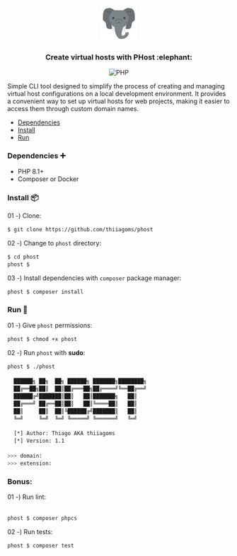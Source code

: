 <div align="center">
    <a href="https://github.com/thiiagoms/phost">
        <img src="assets/elephant.png" alt="Logo" width="80" height="80">
    </a>
    <h3 align="center">Create virtual hosts with PHost :elephant:</h3>
    <p float="left">
        <img
            src="https://img.shields.io/badge/PHP-777BB4?style=for-the-badge&logo=php&logoColor=white"
            alt="PHP"
        >
    </p>
</div>

Simple CLI tool designed to simplify the process of creating and managing virtual host configurations on a local development environment. It provides a convenient way to set up virtual hosts for web projects, making it easier to access them through custom domain names.

- [Dependencies](#Dependencies)
- [Install](#Install)
- [Run](#Run)

### Dependencies :heavy_plus_sign:
* PHP 8.1+
* Composer or Docker

### Install :package:

01 -) Clone:
```bash
$ git clone https://github.com/thiiagoms/phost
```

02 -) Change to `phost` directory:
```bash
$ cd phost
phost $
```

03 -) Install dependencies with `composer` package manager:
```bash
phost $ composer install
```

### Run :runner:

01 -) Give `phost` permissions:
```bash
phost $ chmod +x phost
```

02 -) Run `phost` with **sudo**:
```bash
phost $ ./phost

  ██████╗ ██╗  ██╗ ██████╗ ███████╗████████╗
  ██╔══██╗██║  ██║██╔═══██╗██╔════╝╚══██╔══╝
  ██████╔╝███████║██║   ██║███████╗   ██║ 
  ██╔═══╝ ██╔══██║██║   ██║╚════██║   ██║ 
  ██║     ██║  ██║╚██████╔╝███████║   ██║
  ╚═╝     ╚═╝  ╚═╝ ╚═════╝ ╚══════╝   ╚═╝
  
  [*] Author: Thiago AKA thiiagoms
  [*] Version: 1.1
        
>>> domain:
>>> extension: 
```


### Bonus:

01 -) Run lint:
```bash

phost $ composer phpcs
```

02 -) Run tests:
```bash
phost $ composer test
```
